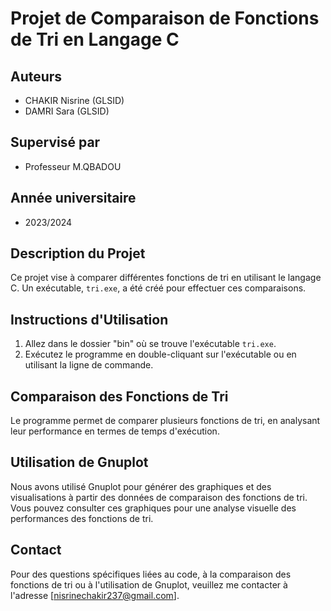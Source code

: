 # Projet de Comparaison de Fonctions de Tri en Langage C

## Auteurs
- CHAKIR Nisrine (GLSID)
- DAMRI Sara (GLSID)

## Supervisé par
- Professeur M.QBADOU

## Année universitaire
- 2023/2024

## Description du Projet

Ce projet vise à comparer différentes fonctions de tri en utilisant le langage C. Un exécutable, `tri.exe`, a été créé pour effectuer ces comparaisons.

## Instructions d'Utilisation

1. Allez dans le dossier "bin" où se trouve l'exécutable `tri.exe`.
2. Exécutez le programme en double-cliquant sur l'exécutable ou en utilisant la ligne de commande.

## Comparaison des Fonctions de Tri

Le programme permet de comparer plusieurs fonctions de tri, en analysant leur performance en termes de temps d'exécution.

## Utilisation de Gnuplot

Nous avons utilisé Gnuplot pour générer des graphiques et des visualisations à partir des données de comparaison des fonctions de tri. Vous pouvez consulter ces graphiques pour une analyse visuelle des performances des fonctions de tri.

## Contact

Pour des questions spécifiques liées au code, à la comparaison des fonctions de tri ou à l'utilisation de Gnuplot, veuillez me contacter à l'adresse [nisrinechakir237@gmail.com].
